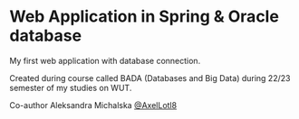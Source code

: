 # Web Application in Spring & Oracle database

My first web application with database connection.

Created during course called BADA (Databases and Big Data) during 22/23 semester of my studies on WUT.

Co-author Aleksandra Michalska [@AxelLotl8]( https://github.com/AxelLotl8 )
